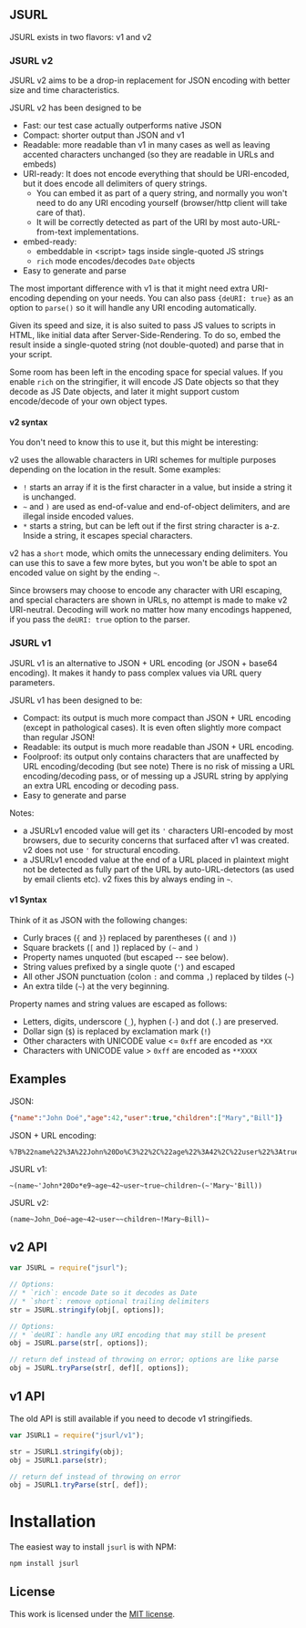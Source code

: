 ## JSURL

JSURL exists in two flavors: v1 and v2

### JSURL v2

JSURL v2 aims to be a drop-in replacement for JSON encoding with better size and time characteristics.

JSURL v2 has been designed to be

* Fast: our test case actually outperforms native JSON
* Compact: shorter output than JSON and v1
* Readable: more readable than v1 in many cases as well as leaving accented characters unchanged (so they are readable in URLs and embeds)
* URI-ready: It does not encode everything that should be URI-encoded, but it does encode all delimiters of query strings.
  * You can embed it as part of a query string, and normally you won't need to do any URI encoding yourself (browser/http client will take care of that).
  * It will be correctly detected as part of the URI by most auto-URL-from-text implementations.
* embed-ready:
  * embeddable in \<script> tags inside single-quoted JS strings
  * `rich` mode encodes/decodes `Date` objects
* Easy to generate and parse

The most important difference with v1 is that it might need extra URI-encoding depending on your needs. You can also pass `{deURI: true}` as an option to `parse()` so it will handle any URI encoding automatically.

Given its speed and size, it is also suited to pass JS values to scripts in HTML, like initial data after Server-Side-Rendering. To do so, embed the result inside a single-quoted string (not double-quoted) and parse that in your script.

Some room has been left in the encoding space for special values. If you enable `rich` on the stringifier, it will encode JS Date objects so that they decode as JS Date objects, and later it might support custom encode/decode of your own object types.

#### v2 syntax

You don't need to know this to use it, but this might be interesting:

v2 uses the allowable characters in URI schemes for multiple purposes depending on the location in the result. Some examples:

* `!` starts an array if it is the first character in a value, but inside a string it is unchanged.
* `~` and `)` are used as end-of-value and end-of-object delimiters, and are illegal inside encoded values.
* `*` starts a string, but can be left out if the first string character is a-z. Inside a string, it escapes special characters.

v2 has a `short` mode, which omits the unnecessary ending delimiters. You can use this to save a few more bytes, but you won't be able to spot an encoded value on sight by the ending `~`.

Since browsers may choose to encode any character with URI escaping, and special characters are shown in URLs, no attempt is made to make v2 URI-neutral. Decoding will work no matter how many encodings happened, if you pass the `deURI: true` option to the parser.

### JSURL v1

JSURL v1 is an alternative to JSON + URL encoding (or JSON + base64 encoding).
It makes it handy to pass complex values via URL query parameters.

JSURL v1 has been designed to be:

* Compact: its output is much more compact than JSON + URL encoding (except in pathological cases). 
  It is even often slightly more compact than regular JSON!
* Readable: its output is much more readable than JSON + URL encoding.
* Foolproof: its output only contains characters that are unaffected by URL encoding/decoding (but see note)
  There is no risk of missing a URL encoding/decoding pass, or of messing up a JSURL string by applying 
  an extra URL encoding or decoding pass.
* Easy to generate and parse

Notes:

* a JSURLv1 encoded value will get its `'` characters URI-encoded by most browsers, due to security concerns that surfaced after v1 was created. v2 does not use `'` for structural encoding.
* a JSURLv1 encoded value at the end of a URL placed in plaintext might not be detected as fully part of the URL by auto-URL-detectors (as used by email clients etc). v2 fixes this by always ending in `~`.

#### v1 Syntax

Think of it as JSON with the following changes:

* Curly braces (`{` and `}`) replaced by parentheses (`(` and `)`)
* Square brackets (`[` and `]`) replaced by `(~` and `)`
* Property names unquoted (but escaped -- see below).
* String values prefixed by a single quote (`'`) and escaped
* All other JSON punctuation (colon `:` and comma `,`) replaced by tildes (`~`)
* An extra tilde (`~`) at the very beginning.

Property names and string values are escaped as follows:

* Letters, digits, underscore (`_`), hyphen (`-`) and dot (`.`) are preserved.
* Dollar sign (`$`) is replaced by exclamation mark (`!`)
* Other characters with UNICODE value <= `0xff` are encoded as `*XX`
* Characters with UNICODE value > `0xff` are encoded as `**XXXX`

## Examples

JSON:

``` json
{"name":"John Doé","age":42,"user":true,"children":["Mary","Bill"]}
```

JSON + URL encoding:

``` jsonuri
%7B%22name%22%3A%22John%20Do%C3%22%2C%22age%22%3A42%2C%22user%22%3Atrue%2C%22children%22%3A%5B%22Mary%22%2C%22Bill%22%5D%7D
```

JSURL v1:

``` jsurl
~(name~'John*20Do*e9~age~42~user~true~children~(~'Mary~'Bill))
```

JSURL v2:

``` jsurl2
(name~John_Doé~age~42~user~~children~!Mary~Bill)~
```

## v2 API

``` javascript
var JSURL = require("jsurl");

// Options:
// * `rich`: encode Date so it decodes as Date
// * `short`: remove optional trailing delimiters
str = JSURL.stringify(obj[, options]);

// Options:
// * `deURI`: handle any URI encoding that may still be present
obj = JSURL.parse(str[, options]);

// return def instead of throwing on error; options are like parse
obj = JSURL.tryParse(str[, def][, options]);
```

## v1 API

The old API is still available if you need to decode v1 stringifieds.

``` javascript
var JSURL1 = require("jsurl/v1");

str = JSURL1.stringify(obj);
obj = JSURL1.parse(str);

// return def instead of throwing on error
obj = JSURL1.tryParse(str[, def]);
```

# Installation

The easiest way to install `jsurl` is with NPM:

```sh
npm install jsurl
```

## License

This work is licensed under the [MIT license](http://en.wikipedia.org/wiki/MIT_License).
